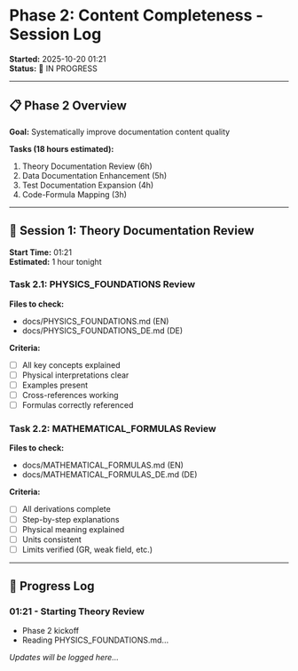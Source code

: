 # Phase 2: Content Completeness - Session Log

**Started:** 2025-10-20 01:21  
**Status:** 🚀 IN PROGRESS

---

## 📋 Phase 2 Overview

**Goal:** Systematically improve documentation content quality

**Tasks (18 hours estimated):**
1. Theory Documentation Review (6h)
2. Data Documentation Enhancement (5h)
3. Test Documentation Expansion (4h)
4. Code-Formula Mapping (3h)

---

## 🎯 Session 1: Theory Documentation Review

**Start Time:** 01:21  
**Estimated:** 1 hour tonight

### Task 2.1: PHYSICS_FOUNDATIONS Review

**Files to check:**
- docs/PHYSICS_FOUNDATIONS.md (EN)
- docs/PHYSICS_FOUNDATIONS_DE.md (DE)

**Criteria:**
- [ ] All key concepts explained
- [ ] Physical interpretations clear
- [ ] Examples present
- [ ] Cross-references working
- [ ] Formulas correctly referenced

### Task 2.2: MATHEMATICAL_FORMULAS Review

**Files to check:**
- docs/MATHEMATICAL_FORMULAS.md (EN)
- docs/MATHEMATICAL_FORMULAS_DE.md (DE)

**Criteria:**
- [ ] All derivations complete
- [ ] Step-by-step explanations
- [ ] Physical meaning explained
- [ ] Units consistent
- [ ] Limits verified (GR, weak field, etc.)

---

## 📝 Progress Log

### 01:21 - Starting Theory Review
- Phase 2 kickoff
- Reading PHYSICS_FOUNDATIONS.md...

*Updates will be logged here...*
